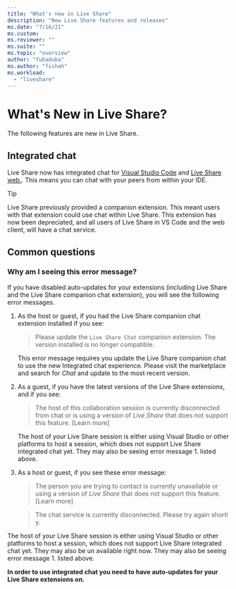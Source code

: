 ```yaml
---
title: "What's new in Live Share"
description: "New Live Share features and releases"
ms.date: "7/16/21"
ms.custom:
ms.reviewer: ""
ms.suite: ""
ms.topic: "overview"
author: "fubaduba"
ms.author: "fishah"
ms.workload: 
  - "liveshare"
---
```


# What's New in Live Share?

The following features are new in Live Share.

## Integrated chat

Live Share now has integrated chat for [Visual Studio Code](../use/vscode.md) and [Live Share web.](../quickstart/browser-join.md). This means you can chat with your peers from within your IDE.

>[!TIP]
>Live Share previously provided a companion extension. This meant users with that extension could use chat within Live Share. This extension has now been depreciated, and all users of Live Share in VS Code and the web client, will have a chat service.

## Common questions

### Why am I seeing this error message?

If you have disabled auto-updates for your extensions (including Live Share and the Live Share companion chat extension), you will see the following error messages.

1. As the host or guest, if you had the Live Share companion chat extension installed if you see:

   > Please update the `Live Share Chat` companion extension. The version installed is no longer compatible.

   This error message requires you update the Live Share companion chat to use the new Integrated chat experience.
Please visit the marketplace and search for *Chat* and update to the most recent version. 

2. As a guest, if you have the latest versions of the Live Share extensions, and if you see:

   > The host of this collaboration session is currently disconnected from chat or is using a version of _Live Share_ that does not support this feature. [Learn more] 

   The host of your Live Share session is either using Visual Studio or other platforms to host a session, which does not support Live Share integrated chat yet. They may also be seeing error message 1. listed above.

3. As a host or guest, if you see these error message:

   > The person you are trying to contact is currently unavailable or using a version of _Live Share_ that does not support this feature. [Learn more]

   >The chat service is currently disconnected. Please try again shortly.

The host of your Live Share session is either using Visual Studio or other platforms to host a session, which does not support Live Share integrated chat yet. They may also be un available right now. They may also be seeing error message 1. listed above.

**In order to use integrated chat you need to have auto-updates for your Live Share extensions on.**
